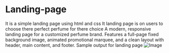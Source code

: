 # Landing-page
It is a simple landing page using html and css
It landing page is on users to choose there perfect perfume for there choice 
A modern, responsive landing page for a customized perfume brand. Features a full-page fixed background image, animated promotional marquee, and a clean layout with header, main content, and footer.
Sample output for landing page
![Image](https://github.com/user-attachments/assets/3f873f22-f62d-4e9e-8a03-4b98abbb32ea)


